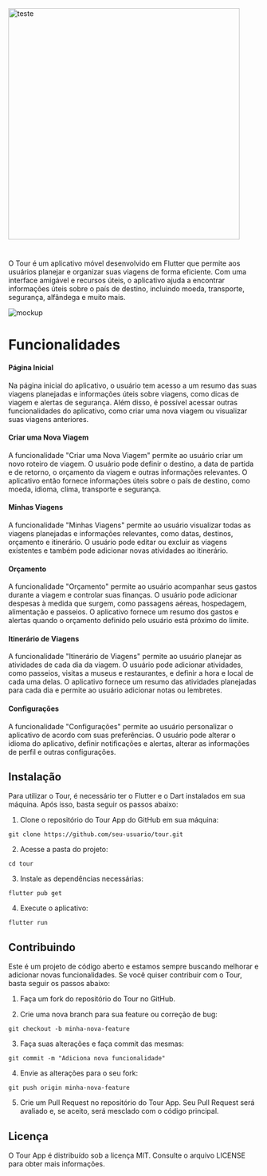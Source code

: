 <img width="464" alt="teste" src="https://user-images.githubusercontent.com/87053532/236292635-a3f78b39-f822-4fb7-9d73-a8b597d67226.png">


#

O Tour é um aplicativo móvel desenvolvido em Flutter que permite aos usuários planejar e organizar suas viagens de forma eficiente. Com uma interface amigável e recursos úteis, o aplicativo ajuda a encontrar informações úteis sobre o país de destino, incluindo moeda, transporte, segurança, alfândega e muito mais.

![mockup](https://user-images.githubusercontent.com/87053532/236291305-b08d46ee-6ac7-44cb-960d-51fcb53b3cc6.png)

# Funcionalidades


#### Página Inicial

Na página inicial do aplicativo, o usuário tem acesso a um resumo das suas viagens planejadas e informações úteis sobre viagens, como dicas de viagem e alertas de segurança. Além disso, é possível acessar outras funcionalidades do aplicativo, como criar uma nova viagem ou visualizar suas viagens anteriores.

#### Criar uma Nova Viagem

A funcionalidade "Criar uma Nova Viagem" permite ao usuário criar um novo roteiro de viagem. O usuário pode definir o destino, a data de partida e de retorno, o orçamento da viagem e outras informações relevantes. O aplicativo então fornece informações úteis sobre o país de destino, como moeda, idioma, clima, transporte e segurança.

#### Minhas Viagens

A funcionalidade "Minhas Viagens" permite ao usuário visualizar todas as viagens planejadas e informações relevantes, como datas, destinos, orçamento e itinerário. O usuário pode editar ou excluir as viagens existentes e também pode adicionar novas atividades ao itinerário.

#### Orçamento

A funcionalidade "Orçamento" permite ao usuário acompanhar seus gastos durante a viagem e controlar suas finanças. O usuário pode adicionar despesas à medida que surgem, como passagens aéreas, hospedagem, alimentação e passeios. O aplicativo fornece um resumo dos gastos e alertas quando o orçamento definido pelo usuário está próximo do limite.

#### Itinerário de Viagens

A funcionalidade "Itinerário de Viagens" permite ao usuário planejar as atividades de cada dia da viagem. O usuário pode adicionar atividades, como passeios, visitas a museus e restaurantes, e definir a hora e local de cada uma delas. O aplicativo fornece um resumo das atividades planejadas para cada dia e permite ao usuário adicionar notas ou lembretes.

#### Configurações

A funcionalidade "Configurações" permite ao usuário personalizar o aplicativo de acordo com suas preferências. O usuário pode alterar o idioma do aplicativo, definir notificações e alertas, alterar as informações de perfil e outras configurações.



## Instalação

Para utilizar o Tour, é necessário ter o Flutter e o Dart instalados em sua máquina. Após isso, basta seguir os passos abaixo:

1. Clone o repositório do Tour App do GitHub em sua máquina:

```
git clone https://github.com/seu-usuario/tour.git
```

2. Acesse a pasta do projeto:

```
cd tour
```

3. Instale as dependências necessárias:

```
flutter pub get
```

4. Execute o aplicativo:

```
flutter run
```


## Contribuindo

Este é um projeto de código aberto e estamos sempre buscando melhorar e adicionar novas funcionalidades. Se você quiser contribuir com o Tour, basta seguir os passos abaixo:

1. Faça um fork do repositório do Tour no GitHub.

2. Crie uma nova branch para sua feature ou correção de bug:

```
git checkout -b minha-nova-feature
```

3. Faça suas alterações e faça commit das mesmas:

```
git commit -m "Adiciona nova funcionalidade"
```

4. Envie as alterações para o seu fork:

```
git push origin minha-nova-feature
```

5. Crie um Pull Request no repositório do Tour App. Seu Pull Request será avaliado e, se aceito, será mesclado com o código principal.

## Licença

O Tour App é distribuído sob a licença MIT. Consulte o arquivo LICENSE para obter mais informações.

